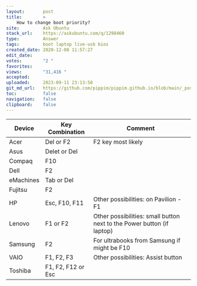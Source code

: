 ```yaml
---
layout:       post
title:        >
    How to change boot priority?
site:         Ask Ubuntu
stack_url:    https://askubuntu.com/q/1298460
type:         Answer
tags:         boot laptop live-usb bios
created_date: 2020-12-08 11:57:27
edit_date:    
votes:        "2 "
favorites:    
views:        "31,416 "
accepted:     
uploaded:     2023-09-11 23:13:58
git_md_url:   https://github.com/pippim/pippim.github.io/blob/main/_posts/2020/2020-12-08-How-to-change-boot-priority_.md
toc:          false
navigation:   false
clipboard:    false
---
```


| Device     |  Key Combination   | Comment |
| ---------- | ------------------ |-------- |
| Acer       | Del or F2          | F2 key most likely |
| Asus       | Delet or Del       | |
| Compaq     | F10                | |
| Dell       | F2                 | |
| eMachines  | Tab or Del         | |
| Fujitsu    | F2                 | |
| HP         | Esc, F10, F11      | Other possibilities: on Pavilion - F1 |
| Lenovo     | F1 or F2           | Other possibilities: small button next to the Power button (if laptop) |
| Samsung    | F2                 | For ultrabooks from Samsung if might be F10 |
| VAIO       | F1, F2, F3         | Other possibilities: Assist button |
| Toshiba    | F1, F2, F12 or Esc | |
